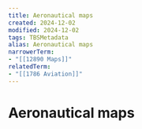 ```yaml
---
title: Aeronautical maps
created: 2024-12-02
modified: 2024-12-02
tags: TBSMetadata
alias: Aeronautical maps
narrowerTerm:
- "[[12890 Maps]]"
relatedTerm:
- "[[1786 Aviation]]"
---
```

# Aeronautical maps
